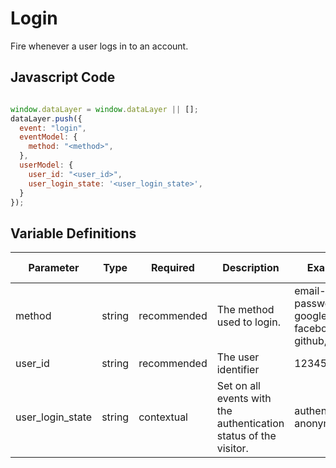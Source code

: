 # Login

Fire whenever a user logs in to an account.

## Javascript Code

```js

window.dataLayer = window.dataLayer || [];
dataLayer.push({
  event: "login",
  eventModel: {
    method: "<method>",
  },
  userModel: {
    user_id: "<user_id>",
    user_login_state: '<user_login_state>',
  }
});
```

## Variable Definitions

|Parameter|Type|Required|Description|Example|Pattern|Min Length|Max Length|
| --- | --- | --- | --- | --- | --- | --- | --- |
|method|string|recommended|The method used to login.|email-password, google, facebook, github, oauth|
|user_id|string|recommended|The user identifier|1234567890|
|user_login_state|string|contextual|Set on all events with the authentication status of the visitor.|authenticated, anonymous|
